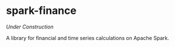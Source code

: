 spark-finance
=============

*Under Construction*

A library for financial and time series calculations on Apache Spark.



